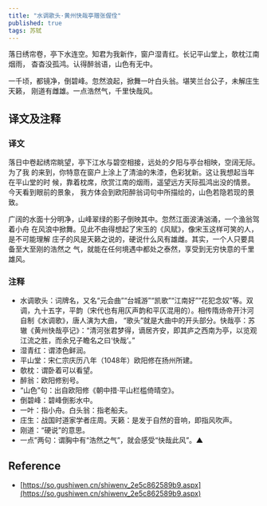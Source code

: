 ```yaml
---
title: "水调歌头·黄州快哉亭赠张偓佺"
published: true
tags: 苏轼
---
```


落日绣帘卷，亭下水连空。知君为我新作，窗户湿青红。长记平山堂上，欹枕江南烟雨，
杳杳没孤鸿。认得醉翁语，山色有无中。

一千顷，都镜净，倒碧峰。忽然浪起，掀舞一叶白头翁。堪笑兰台公子，未解庄生天籁，
刚道有雌雄。一点浩然气，千里快哉风。

## 译文及注释

### 译文

落日中卷起绣帘眺望，亭下江水与碧空相接，远处的夕阳与亭台相映，空阔无际。为了我
的来到，你特意在窗户上涂上了清油的朱漆，色彩犹新。这让我想起当年在平山堂的时
候，靠着枕席，欣赏江南的烟雨，遥望远方天际孤鸿出没的情景。今天看到眼前的景象，
我方体会到欧阳醉翁词句中所描绘的，山色若隐若现的景致。

广阔的水面十分明净，山峰翠绿的影子倒映其中。忽然江面波涛汹涌，一个渔翁驾着小舟
在风浪中掀舞。见此不由得想起了宋玉的《风赋》，像宋玉这样可笑的人，是不可能理解
庄子的风是天籁之说的，硬说什么风有雄雌。其实，一个人只要具备至大至刚的浩然之
气，就能在任何境遇中都处之泰然，享受到无穷快意的千里雄风。

### 注释

- 水调歌头：词牌名，又名“元会曲”“台城游”“凯歌”“江南好”“花犯念奴”等。双调，九十五字，平韵（宋代也有用仄声韵和平仄混用的）。相传隋炀帝开汴河自制《水调歌》，唐人演为大曲， “歌头”就是大曲中的开头部分。快哉亭：苏辙《黄州快哉亭记》：“清河张君梦得，谪居齐安，即其庐之西南为亭，以览观江流之胜，而余兄子瞻名之曰‘快哉’。”
- 湿青红：谓漆色鲜润。
- 平山堂：宋仁宗庆历八年（1048年）欧阳修在扬州所建。
- 欹枕：谓卧着可以看望。
- 醉翁：欧阳修别号。
- “山色”句：出自欧阳修《朝中措·平山栏槛倚晴空》。
- 倒碧峰：碧峰倒影水中。
- 一叶：指小舟。白头翁：指老船夫。
- 庄生：战国时道家学者庄周。天籁：是发于自然的音响，即指风吹声。
- 刚道：“硬说”的意思。
- 一点”两句：谓胸中有“浩然之气”，就会感受“快哉此风”。▲

## Reference

- [https://so.gushiwen.cn/shiwenv_2e5c862589b9.aspx](https://so.gushiwen.cn/shiwenv_2e5c862589b9.aspx)